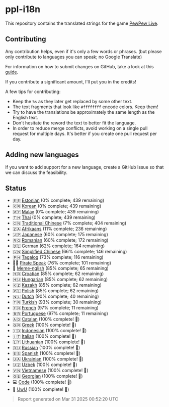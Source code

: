 [//]: # "This file is automatically generated by generate_readme.py"

# ppl-i18n

This repository contains the translated strings for the game [PewPew Live](https://pewpew.live).

## Contributing

Any contribution helps, even if it's only a few words or phrases.
(but please only contribute to languages you can speak; no Google Translate)

For information on how to submit changes on GitHub, take a look at this [guide](https://docs.github.com/en/free-pro-team@latest/github/managing-files-in-a-repository/editing-files-in-another-users-repository).

If you contribute a significant amount, I'll put you in the credits!

A few tips for contributing:

* Keep the `%s` as they later get replaced by some other text.
* The text fragments that look like `#ffffffff` encode colors. Keep them!
* Try to have the translations be approximately the same length as the English text.
* Don't hesitate the reword the text to better fit the language.
* In order to reduce merge conflicts, avoid working on a single pull request for multiple days. It's better if you create one pull request per day.

## Adding new languages

If you want to add support for a new language, create a GitHub Issue so that we can discuss
the feasibility.

## Status

* 🇪🇪 [Estonian](/translations/est.po) (0% complete; 439 remaining)
* 🇰🇷 [Korean](/translations/kor.po) (0% complete; 439 remaining)
* 🇲🇾 [Malay](/translations/msa.po) (0% complete; 439 remaining)
* 🇹🇭 [Thai](/translations/tha.po) (0% complete; 439 remaining)
* 🇨🇳 [Traditional Chinese](/translations/cht.po) (7% complete; 404 remaining)
* 🇿🇦 [Afrikaans](/translations/afr.po) (11% complete; 236 remaining)
* 🇯🇵 [Japanese](/translations/jpn.po) (60% complete; 175 remaining)
* 🇷🇴 [Romanian](/translations/ron.po) (60% complete; 172 remaining)
* 🇩🇪 [German](/translations/deu.po) (62% complete; 164 remaining)
* 🇨🇳 [Simplified Chinese](/translations/chs.po) (66% complete; 146 remaining)
* 🇵🇭 [Tagalog](/translations/tgl.po) (73% complete; 116 remaining)
* 🏴‍☠️ [Pirate Speak](/translations/pirate.po) (76% complete; 101 remaining)
* 🐸 [Meme-nglish](/translations/meme.po) (85% complete; 65 remaining)
* 🇭🇷 [Croatian](/translations/hrv.po) (85% complete; 62 remaining)
* 🇭🇺 [Hungarian](/translations/hun.po) (85% complete; 62 remaining)
* 🇰🇿 [Kazakh](/translations/kaz.po) (85% complete; 62 remaining)
* 🇵🇱 [Polish](/translations/pol.po) (85% complete; 62 remaining)
* 🇳🇱 [Dutch](/translations/nld.po) (90% complete; 40 remaining)
* 🇹🇷 [Turkish](/translations/tur.po) (93% complete; 30 remaining)
* 🇫🇷 [French](/translations/fra.po) (97% complete; 11 remaining)
* 🇧🇷 [Portuguese](/translations/por.po) (97% complete; 11 remaining)
* 🇦🇩 [Catalan](/translations/cat.po) (100% complete! 🎉)
* 🇬🇷 [Greek](/translations/ell.po) (100% complete! 🎉)
* 🇮🇩 [Indonesian](/translations/ind.po) (100% complete! 🎉)
* 🇮🇹 [Italian](/translations/ita.po) (100% complete! 🎉)
* 🇱🇹 [Lithuanian](/translations/lit.po) (100% complete! 🎉)
* 🇷🇺 [Russian](/translations/rus.po) (100% complete! 🎉)
* 🇪🇸 [Spanish](/translations/spa.po) (100% complete! 🎉)
* 🇺🇦 [Ukrainian](/translations/ukr.po) (100% complete! 🎉)
* 🇺🇿 [Uzbek](/translations/uzb.po) (100% complete! 🎉)
* 🇻🇳 [Vietnamese](/translations/vie.po) (100% complete! 🎉)
* 🇬🇪 [Georgian](/translations/kat.po) (100% complete! 🎉)
* 💻 [Code](/translations/code.po) (100% complete! 🎉)
* 🥰 [UwU](/translations/uwu.po) (100% complete! 🎉)

> Report generated on Mar 31 2025 00:52:20 UTC
